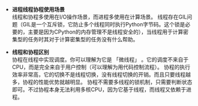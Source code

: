 - **进程线程协程使用场景**  
  线程和协程多使用在I/O操作场景，而进程多使用在计算场景。
  线程存在GIL问题（GIL是一个互斥锁，它防止多个线程同时执行Python字节码。这个锁是必要的，主要是因为CPython的内存管理不是线程安全的），当线程用于计算密集型的任务时其对于计算密集型的任务没有什么帮助。

- **线程和协程区别**  
  协程在线程中实现调度。你可以理解为它是 「微线程」 。它的调度不来自于CPU，而是完全来自于用户控制（可以理解为用代码控制流程）。
  协程的执行效率非常高，它的切换不是线程切换，没有线程切换的开销。而且只要线程越多，协程的性能优势就越明显。
  协程不需要多线程的锁机制，只需要判断状态即可。不过协程本身无法利用多核CPU，因为它基于线程，而线程又依赖于进程。
  
